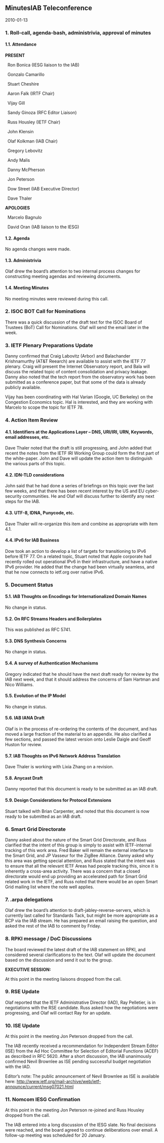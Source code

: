 
MinutesIAB Teleconference
-------------------------


2010-01-13


### 1. Roll-call, agenda-bash, administrivia, approval of minutes


#### 1.1. Attendance


**PRESENT**  

  Ron Bonica (IESG liaison to the IAB)  

  Gonzalo Camarillo  

  Stuart Cheshire  

  Aaron Falk (IRTF Chair)  

  Vijay Gill  

  Sandy Ginoza (RFC Editor Liaison)  

  Russ Housley (IETF Chair)  

  John Klensin  

  Olaf Kolkman (IAB Chair)  

  Gregory Lebovitz  

  Andy Malis  

  Danny McPherson  

  Jon Peterson  

  Dow Street (IAB Executive Director)  

  Dave Thaler  

**APOLOGIES**  

  Marcelo Bagnulo  

  David Oran (IAB liaison to the IESG)


#### 1.2. Agenda


No agenda changes were made.


#### 1.3. Administrivia


Olaf drew the board’s attention to two internal process changes for constructing meeting agendas and reviewing documents.


#### 1.4. Meeting Minutes


No meeting minutes were reviewed during this call.


### 2. ISOC BOT Call for Nominations


There was a quick discussion of the draft text for the ISOC Board of Trustees (BoT) Call for Nominations. Olaf will send the email later in the week.


### 3. IETF Plenary Preparations Update


Danny confirmed that Craig Labovitz (Arbor) and Balachander Krishnamurthy (AT&T Reearch) are available to assist with the IETF 77 plenary. Craig will present the Internet Observatory report, and Bala will discuss the related topic of content consolidation and privacy leakage. Danny also noted that the tech report from the observatory work has been submitted as a conference paper, but that some of the data is already publicly available.


Vijay has been coordinating with Hal Varian (Google, UC Berkeley) on the Congestion Economics topic. Hal is interested, and they are working with Marcelo to scope the topic for IETF 78.


### 4. Action Item Review


#### 4.1. Identifiers at the Applications Layer – DNS, URI/IRI, URN, Keywords, email addresses, etc.


Dave Thaler noted that the draft is still progressing, and John added that recent the notes from the IETF IRI Working Group could form the first part of the white-paper. John and Dave will update the action item to distinguish the various parts of this topic.


#### 4.2. IDN-TLD considerations


John said that he had done a series of briefings on this topic over the last few weeks, and that there has been recent interest by the US and EU cyber-security communities. He and Olaf will discuss further to identify any next steps for the IAB.


#### 4.3. UTF-8, IDNA, Punycode, etc.


Dave Thaler will re-organize this item and combine as appropriate with item 4.1.


#### 4.4. IPv6 for IAB Business


Dow took an action to develop a list of targets for transitioning to IPv6 before IETF 77. On a related topic, Stuart noted that Apple corporate had recently rolled out operational IPv6 in their infrastructure, and have a native IPv6 provider. He added that the change had been virtually seamless, and that he now connects to ietf.org over native IPv6.


### 5. Document Status


#### 5.1. IAB Thoughts on Encodings for Internationalized Domain Names


No change in status.


#### 5.2. On RFC Streams Headers and Boilerplates


This was published as RFC 5741.


#### 5.3. DNS Synthesis Concerns


No change in status.


#### 5.4. A survey of Authentication Mechanisms


Gregory indicated that he should have the next draft ready for review by the IAB next week, and that it should address the concerns of Sam Hartman and Nico Williams.


#### 5.5. Evolution of the IP Model


No change in status.


#### 5.6. IAB IANA Draft


Olaf is in the process of re-ordering the contents of the document, and has moved a large fraction of the material to an appendix. He also clarified a few sections, and passed the latest version onto Leslie Daigle and Geoff Huston for review.


#### 5.7. IAB Thoughts on IPv6 Network Address Translation


Dave Thaler is working with Lixia Zhang on a revision.


#### 5.8. Anycast Draft


Danny reported that this document is ready to be submitted as an IAB draft.


#### 5.9. Design Considerations for Protocol Extensions


Stuart talked with Brian Carpenter, and noted that this document is now ready to be submitted as an IAB draft.


### 6. Smart Grid Directorate


Danny asked about the nature of the Smart Grid Directorate, and Russ clarified that the intent of this group is simply to assist with IETF-internal tracking of this work area. Fred Baker will remain the external interface to the Smart Grid, and JP Vasseur for the ZigBee Alliance. Danny asked why this area was getting special attention, and Russ stated that the intent was to ensure that all the relevant IETF Areas had people tracking this, since it is inherently a cross-area activity. There was a concern that a closed directorate would end up providing an accelerated path for Smart Grid related work in the IETF, and Russ noted that there would be an open Smart Grid mailing list where the note well applies.


### 7. .arpa delegations


Olaf drew the board’s attention to draft-jabley-reverse-servers, which is currently last called for Standards Tack, but might be more appropriate as a BCP via the IAB stream. He has prepared an email raising the question, and asked the rest of the IAB to comment by Friday.


### 8. RPKI message / DoC Discussions


The board reviewed the latest draft of the IAB statement on RPKI, and considered several clarifications to the text. Olaf will update the document based on the discussion and send it out to the group.


**EXECUTIVE SESSION:**


At this point in the meeting liaisons dropped from the call.


### 9. RSE Update


Olaf reported that the IETF Administrative Director (IAD), Ray Pelletier, is in negotiations with the RSE candidate. Russ asked how the negotiations were progressing, and Olaf will contact Ray for an update.


### 10. ISE Update


At this point in the meeting Jon Peterson dropped from the call.


The IAB recently received a recommendation for Independent Stream Editor (ISE) from the Ad Hoc Committee for Selection of Editorial Functions (ACEF) as described in RFC 5620. After a short discussion, the IAB unanimously confirmed Nevil Brownlee as ISE pending successful budget negotiation with the IAD.


Editor’s note: The public announcement of Nevil Brownlee as ISE is available here: <http://www.ietf.org/mail-archive/web/ietf-announce/current/msg07021.html>


### 11. Nomcom IESG Confirmation


At this point in the meeting Jon Peterson re-joined and Russ Housley dropped from the call.


The IAB entered into a long discussion of the IESG slate. No final decisions were reached, and the board agreed to continue deliberations over email. A follow-up meeting was scheduled for 20 January.


